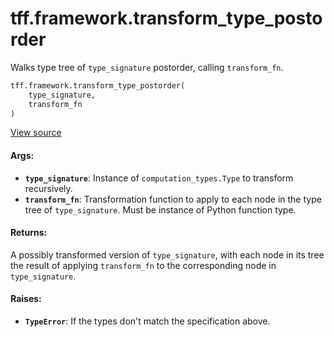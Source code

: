 <div itemscope itemtype="http://developers.google.com/ReferenceObject">
<meta itemprop="name" content="tff.framework.transform_type_postorder" />
<meta itemprop="path" content="Stable" />
</div>

# tff.framework.transform_type_postorder

Walks type tree of `type_signature` postorder, calling `transform_fn`.

```python
tff.framework.transform_type_postorder(
    type_signature,
    transform_fn
)
```

<a target="_blank" href=http://github.com/tensorflow/federated/tree/master/tensorflow_federated/python/core/impl/type_utils.py>View
source</a>

<!-- Placeholder for "Used in" -->

#### Args:

*   <b>`type_signature`</b>: Instance of `computation_types.Type` to transform
    recursively.
*   <b>`transform_fn`</b>: Transformation function to apply to each node in the
    type tree of `type_signature`. Must be instance of Python function type.

#### Returns:

A possibly transformed version of `type_signature`, with each node in its tree
the result of applying `transform_fn` to the corresponding node in
`type_signature`.

#### Raises:

*   <b>`TypeError`</b>: If the types don't match the specification above.
